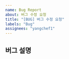 ```yaml
---
name: Bug Report
about: 버그 수정 요청
title: "[BUG] 버그 수정 요청"
labels: "Bug"
assignees: "yangchef1"
---
```


## 버그 설명
